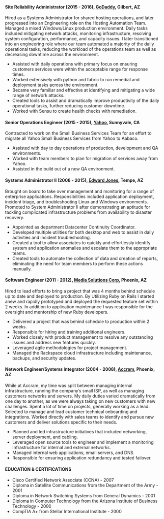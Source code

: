 #### Site Reliability Administrator (2015 - 2016), [GoDaddy][godaddy], Gilbert, AZ ####

Hired as a Systems Administrator for shared hosting operations, and later progressed into an Engineering role on the Hosting Automation Team. Managed a mixed Windows/Linux production environment. Daily tasks included mitigating network attacks, monitoring infrastructure, resolving system configuration, performance, and capacity issues. I later transitioned into an engineering role where our team automated a majority of the daily operational tasks, reducing the workload of the operations team as well as decreasing downtime across the environment.

* Assisted with daily operations with primary focus on ensuring customers services were within the acceptable range for response times.
* Worked extensively with python and fabric to run remedial and deployment tasks across the environment.
* Became very familiar and effective at identifying and mitigating a wide range of network attacks.
* Created tools to assist and dramatically improve productivity of the daily operational tasks, further reducing customer downtime.
* Worked with Sensu to create health checks with remediation.


#### Senior Operations Engineer (2015 - 2015), [Yahoo][yahoo], Sunnyvale, CA ####

Contracted to work on the Small Business Services Team for an effort to migrate all Yahoo Small Business Services from Yahoo to Aabaco.

* Assisted with day to day operations of production, development and QA environments.
* Worked with team members to plan for migration of services away from Yahoo.
* Assisted in the build out of a new QA environment.


#### Systems Administrator II (2008 - 2015), [Edward Jones][edwardjones], Tempe, AZ ####

Brought on board to take over management and monitoring  for a range of enterprise applications.  Responsibilities included application deployment, incident triage, and troubleshooting Linux and Windows environments.  Promoted to System Administrator II after demonstrating an aptitude for tackling complicated infrastructure problems from availability to disaster recovery.

* Appointed as department Datacenter Continuity Coordinator.
* Developed multiple utilities for both desktop and web to assist in daily activities and incident troubleshooting.
* Created a tool to allow associates to quickly and effortlessly identify system and application anomalies and escalate them to the appropriate teams.
* Created tools to automate the collection of data and creation of reports, eliminating the need for team members to perform these actions manually.


#### Software Engineer (2011 - 2012), [Media Solutions Corp][mediasolutionscorp], Phoenix, AZ ####

Hired to lead efforts to bring a project that was 4 months behind schedule up to date and deployed to production. By Utilizing Ruby on Rails I started anew and rapidly prototyped and deployed the requested feature set within 2 weeks.  In addition to application maintenance I was responsible for the oversight and mentorship of new Ruby developers.

* Delivered  a project that was behind schedule to production within 2 weeks.
* Responsible for hiring and training additional engineers.
* Worked closely with product management to resolve any outstanding issues and address new features quickly.
* Leveraged agile methodologies  for project management.
* Managed the Rackspace cloud infrastructure including maintenance, backups, and security updates.


#### Network Engineer/Systems Integrator (2004 - 2008), [Accram][accram], Phoenix, AZ ####

While at Accram, my time was split between managing internal infrastructure, running the company’s small ISP, as well as managing customers networks and servers. My daily duties varied dramatically from one day to another, as we were always taking on new customers with new challenges. Spent a lot of time on projects, generally working as a lead. Selected to manage and lead customer technical onboarding and integrations. Worked directly with sales teams to identify and pursue new customers and deliver solutions specific to their needs.

* Planned and led infrastructure initiatives that included networking, server deployment, and cabling.
* Leveraged open source tools to engineer and implement a monitoring infrastructure for internal and external networks.
* Managed internal web applications, email servers, and DNS.
* Responsible for ensuring application redundancy and tested failover.

#### EDUCATION & CERTIFICATIONS ####

* Cisco Certified Network Associate (CCNA) - 2007
* Diploma in Satellite Communications from the Department of the Army - 2001
* Diploma in Network Switching Systems from General Dynamics - 2001
* Diploma in Computer Technology from the Arizona Institute of Business Technology - 2000
* CompTIA A+ from Stellar International Institute - 2000

[godaddy]: http://godaddy.com/
[yahoo]: http://yahoo.com/
[edwardjones]: https://www.edwardjones.com/
[mediasolutionscorp]: http://mediasolutionscorp.com/
[accram]: http://accram.com/
